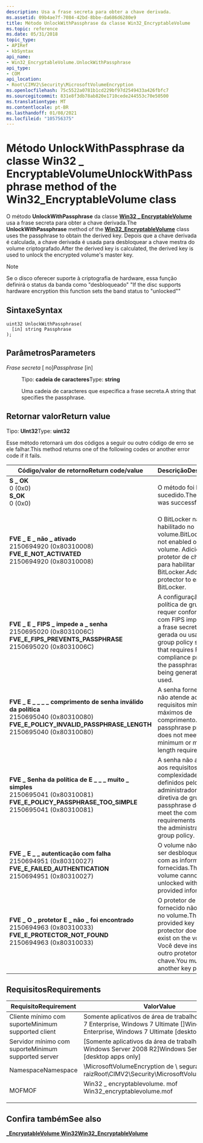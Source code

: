 ```yaml
---
description: Usa a frase secreta para obter a chave derivada.
ms.assetid: 09b4ae7f-7084-42bd-8bbe-da686d6280e9
title: Método UnlockWithPassphrase da classe Win32_EncryptableVolume
ms.topic: reference
ms.date: 05/31/2018
topic_type:
- APIRef
- kbSyntax
api_name:
- Win32_EncryptableVolume.UnlockWithPassphrase
api_type:
- COM
api_location:
- Root\CIMV2\Security\MicrosoftVolumeEncryption
ms.openlocfilehash: 75c5522a0781b1cd229bf97d2549433a426fbfc7
ms.sourcegitcommit: 831e8f3db78ab820e1710cede244553c70e50500
ms.translationtype: MT
ms.contentlocale: pt-BR
ms.lasthandoff: 01/08/2021
ms.locfileid: "105756375"
---
```

# <a name="unlockwithpassphrase-method-of-the-win32_encryptablevolume-class"></a><span data-ttu-id="fc1c2-103">Método UnlockWithPassphrase da classe Win32 \_ EncryptableVolume</span><span class="sxs-lookup"><span data-stu-id="fc1c2-103">UnlockWithPassphrase method of the Win32\_EncryptableVolume class</span></span>

<span data-ttu-id="fc1c2-104">O método **UnlockWithPassphrase** da classe [**Win32 \_ EncryptableVolume**](win32-encryptablevolume.md) usa a frase secreta para obter a chave derivada.</span><span class="sxs-lookup"><span data-stu-id="fc1c2-104">The **UnlockWithPassphrase** method of the [**Win32\_EncryptableVolume**](win32-encryptablevolume.md) class uses the passphrase to obtain the derived key.</span></span> <span data-ttu-id="fc1c2-105">Depois que a chave derivada é calculada, a chave derivada é usada para desbloquear a chave mestra do volume criptografado.</span><span class="sxs-lookup"><span data-stu-id="fc1c2-105">After the derived key is calculated, the derived key is used to unlock the encrypted volume's master key.</span></span>

> [!Note]  
> <span data-ttu-id="fc1c2-106">Se o disco oferecer suporte à criptografia de hardware, essa função definirá o status da banda como "desbloqueado" "</span><span class="sxs-lookup"><span data-stu-id="fc1c2-106">If the disc supports hardware encryption this function sets the band status to "unlocked""</span></span>

 

## <a name="syntax"></a><span data-ttu-id="fc1c2-107">Sintaxe</span><span class="sxs-lookup"><span data-stu-id="fc1c2-107">Syntax</span></span>


```mof
uint32 UnlockWithPassphrase(
  [in] string Passphrase
);
```



## <a name="parameters"></a><span data-ttu-id="fc1c2-108">Parâmetros</span><span class="sxs-lookup"><span data-stu-id="fc1c2-108">Parameters</span></span>

<dl> <dt>

<span data-ttu-id="fc1c2-109">*Frase secreta* \[ no\]</span><span class="sxs-lookup"><span data-stu-id="fc1c2-109">*Passphrase* \[in\]</span></span>
</dt> <dd>

<span data-ttu-id="fc1c2-110">Tipo: **cadeia de caracteres**</span><span class="sxs-lookup"><span data-stu-id="fc1c2-110">Type: **string**</span></span>

<span data-ttu-id="fc1c2-111">Uma cadeia de caracteres que especifica a frase secreta.</span><span class="sxs-lookup"><span data-stu-id="fc1c2-111">A string that specifies the passphrase.</span></span>

</dd> </dl>

## <a name="return-value"></a><span data-ttu-id="fc1c2-112">Retornar valor</span><span class="sxs-lookup"><span data-stu-id="fc1c2-112">Return value</span></span>

<span data-ttu-id="fc1c2-113">Tipo: **UInt32**</span><span class="sxs-lookup"><span data-stu-id="fc1c2-113">Type: **uint32**</span></span>

<span data-ttu-id="fc1c2-114">Esse método retornará um dos códigos a seguir ou outro código de erro se ele falhar.</span><span class="sxs-lookup"><span data-stu-id="fc1c2-114">This method returns one of the following codes or another error code if it fails.</span></span>



| <span data-ttu-id="fc1c2-115">Código/valor de retorno</span><span class="sxs-lookup"><span data-stu-id="fc1c2-115">Return code/value</span></span>                                                                                                                                                                                       | <span data-ttu-id="fc1c2-116">Descrição</span><span class="sxs-lookup"><span data-stu-id="fc1c2-116">Description</span></span>                                                                                                               |
|---------------------------------------------------------------------------------------------------------------------------------------------------------------------------------------------------------|---------------------------------------------------------------------------------------------------------------------------|
| <dl> <span data-ttu-id="fc1c2-117"><dt>**S \_ OK**</dt> <dt>0 (0x0)</dt></span><span class="sxs-lookup"><span data-stu-id="fc1c2-117"><dt>**S\_OK**</dt> <dt>0 (0x0)</dt></span></span> </dl>                                                       | <span data-ttu-id="fc1c2-118">O método foi bem-sucedido.</span><span class="sxs-lookup"><span data-stu-id="fc1c2-118">The method was successful.</span></span><br/>                                                                                     |
| <dl> <span data-ttu-id="fc1c2-119"><dt>**FVE \_ E \_ não \_ ativado**</dt> <dt>2150694920 (0x80310008)</dt></span><span class="sxs-lookup"><span data-stu-id="fc1c2-119"><dt>**FVE\_E\_NOT\_ACTIVATED**</dt> <dt>2150694920 (0x80310008)</dt></span></span> </dl>                      | <span data-ttu-id="fc1c2-120">O BitLocker não está habilitado no volume.</span><span class="sxs-lookup"><span data-stu-id="fc1c2-120">BitLocker is not enabled on the volume.</span></span> <span data-ttu-id="fc1c2-121">Adicione um protetor de chave para habilitar o BitLocker.</span><span class="sxs-lookup"><span data-stu-id="fc1c2-121">Add a key protector to enable BitLocker.</span></span> <br/>                              |
| <dl> <span data-ttu-id="fc1c2-122"><dt>**FVE \_ E \_ FIPS \_ impede a \_ senha**</dt> <dt>2150695020 (0x8031006C)</dt></span><span class="sxs-lookup"><span data-stu-id="fc1c2-122"><dt>**FVE\_E\_FIPS\_PREVENTS\_PASSPHRASE**</dt> <dt>2150695020 (0x8031006C)</dt></span></span> </dl>          | <span data-ttu-id="fc1c2-123">A configuração de política de grupo que requer conformidade com FIPS impediu que a frase secreta fosse gerada ou usada.</span><span class="sxs-lookup"><span data-stu-id="fc1c2-123">The group policy setting that requires FIPS compliance prevented the passphrase from being generated or used.</span></span> <br/> |
| <dl> <span data-ttu-id="fc1c2-124"><dt>**FVE \_ E \_ \_ \_ \_ comprimento de senha inválido da política**</dt> <dt>2150695040 (0x80310080)</dt></span><span class="sxs-lookup"><span data-stu-id="fc1c2-124"><dt>**FVE\_E\_POLICY\_INVALID\_PASSPHRASE\_LENGTH**</dt> <dt>2150695040 (0x80310080)</dt></span></span> </dl> | <span data-ttu-id="fc1c2-125">A senha fornecida não atende aos requisitos mínimos ou máximos de comprimento.</span><span class="sxs-lookup"><span data-stu-id="fc1c2-125">The passphrase provided does not meet the minimum or maximum length requirements.</span></span><br/>                              |
| <dl> <span data-ttu-id="fc1c2-126"><dt>**FVE \_ Senha da política de E \_ \_ \_ muito \_ simples**</dt> <dt>2150695041 (0x80310081)</dt></span><span class="sxs-lookup"><span data-stu-id="fc1c2-126"><dt>**FVE\_E\_POLICY\_PASSPHRASE\_TOO\_SIMPLE**</dt> <dt>2150695041 (0x80310081)</dt></span></span> </dl>     | <span data-ttu-id="fc1c2-127">A senha não atende aos requisitos de complexidade definidos pelo administrador na diretiva de grupo.</span><span class="sxs-lookup"><span data-stu-id="fc1c2-127">The passphrase does not meet the complexity requirements set by the administrator in group policy.</span></span><br/>             |
| <dl> <span data-ttu-id="fc1c2-128"><dt>**FVE \_ E \_ \_ autenticação com falha**</dt> <dt>2150694951 (0x80310027)</dt></span><span class="sxs-lookup"><span data-stu-id="fc1c2-128"><dt>**FVE\_E\_FAILED\_AUTHENTICATION**</dt> <dt>2150694951 (0x80310027)</dt></span></span> </dl>              | <span data-ttu-id="fc1c2-129">O volume não pode ser desbloqueado com as informações fornecidas.</span><span class="sxs-lookup"><span data-stu-id="fc1c2-129">The volume cannot be unlocked with the provided information.</span></span> <br/>                                                  |
| <dl> <span data-ttu-id="fc1c2-130"><dt>**FVE \_ O \_ protetor E \_ não \_ foi encontrado**</dt> <dt>2150694963 (0x80310033)</dt></span><span class="sxs-lookup"><span data-stu-id="fc1c2-130"><dt>**FVE\_E\_PROTECTOR\_NOT\_FOUND**</dt> <dt>2150694963 (0x80310033)</dt></span></span> </dl>               | <span data-ttu-id="fc1c2-131">O protetor de chave fornecido não existe no volume.</span><span class="sxs-lookup"><span data-stu-id="fc1c2-131">The provided key protector does not exist on the volume.</span></span> <span data-ttu-id="fc1c2-132">Você deve inserir outro protetor de chave.</span><span class="sxs-lookup"><span data-stu-id="fc1c2-132">You must enter another key protector.</span></span><br/>                 |



 

## <a name="requirements"></a><span data-ttu-id="fc1c2-133">Requisitos</span><span class="sxs-lookup"><span data-stu-id="fc1c2-133">Requirements</span></span>



| <span data-ttu-id="fc1c2-134">Requisito</span><span class="sxs-lookup"><span data-stu-id="fc1c2-134">Requirement</span></span> | <span data-ttu-id="fc1c2-135">Valor</span><span class="sxs-lookup"><span data-stu-id="fc1c2-135">Value</span></span> |
|-------------------------------------|---------------------------------------------------------------------------------------------------------|
| <span data-ttu-id="fc1c2-136">Cliente mínimo com suporte</span><span class="sxs-lookup"><span data-stu-id="fc1c2-136">Minimum supported client</span></span><br/> | <span data-ttu-id="fc1c2-137">Somente aplicativos de área de trabalho do Windows 7 Enterprise, Windows 7 Ultimate \[\]</span><span class="sxs-lookup"><span data-stu-id="fc1c2-137">Windows 7 Enterprise, Windows 7 Ultimate \[desktop apps only\]</span></span><br/>                               |
| <span data-ttu-id="fc1c2-138">Servidor mínimo com suporte</span><span class="sxs-lookup"><span data-stu-id="fc1c2-138">Minimum supported server</span></span><br/> | <span data-ttu-id="fc1c2-139">\[Somente aplicativos da área de trabalho do Windows Server 2008 R2\]</span><span class="sxs-lookup"><span data-stu-id="fc1c2-139">Windows Server 2008 R2 \[desktop apps only\]</span></span><br/>                                                 |
| <span data-ttu-id="fc1c2-140">Namespace</span><span class="sxs-lookup"><span data-stu-id="fc1c2-140">Namespace</span></span><br/>                | <span data-ttu-id="fc1c2-141">\\MicrosoftVolumeEncryption de \\ segurança \\ cimv2 raiz</span><span class="sxs-lookup"><span data-stu-id="fc1c2-141">Root\\CIMV2\\Security\\MicrosoftVolumeEncryption</span></span><br/>                                             |
| <span data-ttu-id="fc1c2-142">MOF</span><span class="sxs-lookup"><span data-stu-id="fc1c2-142">MOF</span></span><br/>                      | <dl> <span data-ttu-id="fc1c2-143"><dt>Win32 \_ encryptablevolume. mof</dt></span><span class="sxs-lookup"><span data-stu-id="fc1c2-143"><dt>Win32\_encryptablevolume.mof</dt></span></span> </dl> |



## <a name="see-also"></a><span data-ttu-id="fc1c2-144">Confira também</span><span class="sxs-lookup"><span data-stu-id="fc1c2-144">See also</span></span>

<dl> <dt>

[<span data-ttu-id="fc1c2-145">**\_EncryptableVolume Win32**</span><span class="sxs-lookup"><span data-stu-id="fc1c2-145">**Win32\_EncryptableVolume**</span></span>](win32-encryptablevolume.md)
</dt> </dl>

 

 




